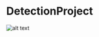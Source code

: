 # DetectionProject

![alt text](https://encrypted-tbn0.gstatic.com/images?q=tbn:ANd9GcTSg2Xel_iOiSzQ0alnlbnD8p6bffZMkJrot6pnDWLDHeNr25iq)
